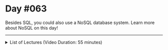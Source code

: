 # Day #063
Besides SQL, you could also use a NoSQL database system. Learn more about NoSQL on this day!

---

<details>
    <summary>List of Lectures (Video Duration: 55 minutes)</summary>
    <ul>
        <li>Module Introduction </li>
        <li>The Idea Behind NoSQL Database Systems</li>
        <li>Introducing MongoDB</li>
        <li>General Setup Instructions & Installing MongoDB on macOS</li>
        <li>Installing MongoDB on Windows</li>
        <li>Installing the MongoDB Shell</li>
        <li> Inserting Data with MongoDB</li>
    </ul>
</details>
